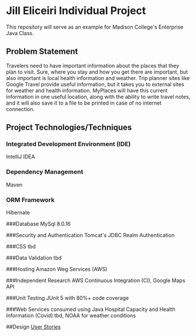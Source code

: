 # Jill Eliceiri Individual Project

This repository will serve as an example for Madison College's Enterprise Java Class.

## Problem Statement
Travelers need to have important information about the places that they plan to visit. Sure, where you stay and how you get there are important, but also important is local health information and weather. Trip planner sites like Google Travel provide useful information, but it takes you to external sites for weather and health information. MyPlaces will have this current information in one useful location, along with the ability to write travel notes, and it will also save it to a file to be printed in case of no internet connection.  

## Project Technologies/Techniques

### Integrated Development Environment (IDE)
IntelliJ IDEA 

### Dependency Management
Maven

### ORM Framework
Hibernate

###Database
MySql 8.0.16

###Security and Authentication
Tomcat's JDBC Realm Authentication

###CSS
tbd

###Data Validation
tbd

###Hosting
Amazon Weg Services (AWS)

###Independent Research
AWS Continuous Integration (CI),
Google Maps API

###Unit Testing
JUnit 5 with 80%+ code coverage

###Web Services consumed using Java
Hospital Capacity and Health Information (Covid) tbd,
NOAA for weather conditions

##Design
[User Stories](url)
